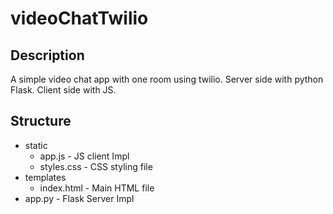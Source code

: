 # videoChatTwilio
## Description
A simple video chat app with one room using twilio. Server side with python Flask. Client side with JS.
## Structure
* static
  - app.js - JS client Impl
  - styles.css - CSS styling file
* templates
  - index.html - Main HTML file
* app.py - Flask Server Impl

